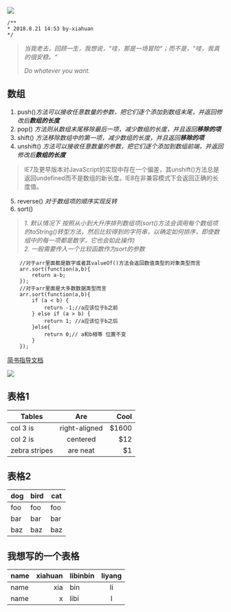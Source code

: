 ![](https://timgsa.baidu.com/timg?image&quality=80&size=b9999_10000&sec=1534847785497&di=9280bc323c62fa4a59f6cb3e3f47cd10&imgtype=0&src=http%3A%2F%2Fs11.sinaimg.cn%2Fmw690%2F005TNJqggy6QUnL5ljAfa%26690)
```
/**
* 2018.8.21 14:53 by-xiahuan
*/
```
>
>*当我老去，回顾一生，我想说，“哇，那是一场冒险“；而不是，“哇，我真的很安稳。“*
>
>
>
>*Do whatever you want.*
>
## 数组

1. push()*方法可以接收任意数量的参数，把它们逐个添加到数组末尾，并返回修改后**数组的长度***
2. pop() *方法则从数组末尾移除最后一项，减少数组的长度，并且返回**移除的项***
3. shift() *方法移除数组中的第一项，减少数组的长度，并且返回**移除的项***
4. unshift() *方法可以接收任意数量的参数，把它们逐个添加到数组前端，并返回修改后**数组的长度***
>   IE7及更早版本对JavaScript的实现中存在一个偏差，其unshift()方法总是返回undefined而不是数组的新长度。IE8在非兼容模式下会返回正确的长度值。
5. reverse() *对于数组项的顺序实现反转*
6. sort() 
> *1. 默认情况下 按照从小到大升序排列数组项(sort()方法会调用每个数组项的toString()转型方法，然后比较得到的字符串，以确定如何排序，即使数组中的每一项都是数字，它也会如此操作)*   
> *2. 一般需要传入一个比较函数作为sort的参数*    
```
    //对于arr里面都是数字或者其valueOf()方法会返回数值类型的对象类型而言
    arr.sort(function(a,b){
        return a-b;
    });
    //对于arr里面是大多数数据类型而言
    arr.sort(function(a,b){
        if (a < b) {
            return -1;//a应该位于b之前
        } else if (a > b) {
            return 1; //a应该位于b之后
        }else{
            return 0;// a和b相等 位置不变
        }
    });
```

[简书指导文档](https://www.jianshu.com/p/q81RER)

![](http://latex.codecogs.com/gif.latex?\prod%20\(n_{i}\)+1)

## 表格1
| Tables        | Are           | Cool  |
| ------------- |:-------------:| -----:|
| col 3 is      | right-aligned | $1600 |
| col 2 is      | centered      |   $12 |
| zebra stripes | are neat      |    $1 |

## 表格2
dog | bird | cat
----|------|----
foo | foo  | foo
bar | bar  | bar
baz | baz  | baz

## 我想写的一个表格
name     | xiahuan      |   libinbin | liyang
---------| ------------:|:---------- |:-----:
name     | xia      |   bin | li
name     | x     |   libi | l
